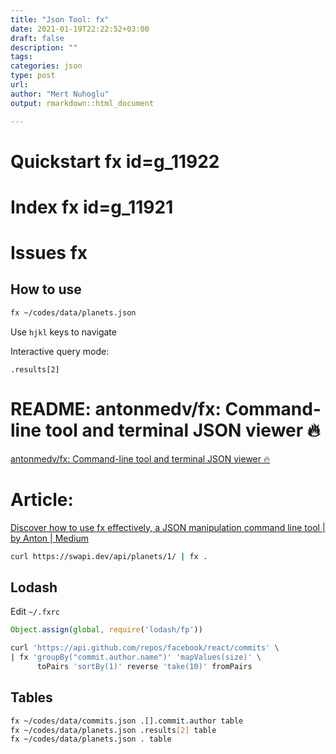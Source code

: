 ```yaml
---
title: "Json Tool: fx"
date: 2021-01-19T22:22:52+03:00 
draft: false
description: ""
tags:
categories: json
type: post
url:
author: "Mert Nuhoglu"
output: rmarkdown::html_document

---
```


# Quickstart fx id=g_11922

# Index fx id=g_11921

# Issues fx

## How to use

```bash
fx ~/codes/data/planets.json
```

Use `hjkl` keys to navigate

Interactive query mode:

```
.results[2]
```

# README: antonmedv/fx: Command-line tool and terminal JSON viewer 🔥

[antonmedv/fx: Command-line tool and terminal JSON viewer 🔥](https://github.com/antonmedv/fx)

# Article: 

[Discover how to use fx effectively, a JSON manipulation command line tool | by Anton | Medium](https://medium.com/@antonmedv/discover-how-to-use-fx-effectively-668845d2a4ea)

```bash
curl https://swapi.dev/api/planets/1/ | fx .
```

## Lodash

Edit `~/.fxrc`

```js
Object.assign(global, require('lodash/fp'))
```

```bash
curl 'https://api.github.com/repos/facebook/react/commits' \
| fx 'groupBy("commit.author.name")' 'mapValues(size)' \
      toPairs 'sortBy(1)' reverse 'take(10)' fromPairs
```


## Tables

```bash
fx ~/codes/data/commits.json .[].commit.author table
fx ~/codes/data/planets.json .results[2] table
fx ~/codes/data/planets.json . table
```


